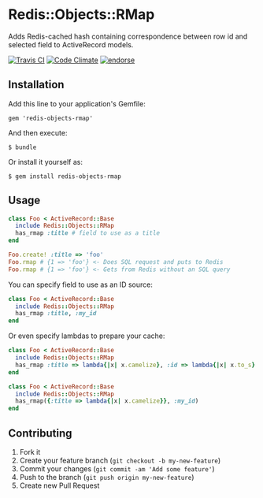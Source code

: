 # Redis::Objects::RMap

Adds Redis-cached hash containing correspondence between row id and selected field to ActiveRecord models.

[![Travis CI](https://secure.travis-ci.org/inossidabile/redis-objects-rmap.png)](https://travis-ci.org/inossidabile/redis-objects-rmap)
[![Code Climate](https://codeclimate.com/github/inossidabile/redis-objects-rmap.png)](https://codeclimate.com/github/inossidabile/redis-objects-rmap)
[![endorse](http://api.coderwall.com/inossidabile/endorsecount.png)](http://coderwall.com/inossidabile)

## Installation

Add this line to your application's Gemfile:

    gem 'redis-objects-rmap'

And then execute:

    $ bundle

Or install it yourself as:

    $ gem install redis-objects-rmap

## Usage

```ruby
class Foo < ActiveRecord::Base
  include Redis::Objects::RMap
  has_rmap :title # field to use as a title
end

Foo.create! :title => 'foo'
Foo.rmap # {1 => 'foo'} <- Does SQL request and puts to Redis
Foo.rmap # {1 => 'foo'} <- Gets from Redis without an SQL query
```

You can specify field to use as an ID source:

```ruby
class Foo < ActiveRecord::Base
  include Redis::Objects::RMap
  has_rmap :title, :my_id
end
```

Or even specify lambdas to prepare your cache:

```ruby
class Foo < ActiveRecord::Base
  include Redis::Objects::RMap
  has_rmap :title => lambda{|x| x.camelize}, :id => lambda{|x| x.to_s}
end
```

```ruby
class Foo < ActiveRecord::Base
  include Redis::Objects::RMap
  has_rmap({:title => lambda{|x| x.camelize}}, :my_id)
end
```

## Contributing

1. Fork it
2. Create your feature branch (`git checkout -b my-new-feature`)
3. Commit your changes (`git commit -am 'Add some feature'`)
4. Push to the branch (`git push origin my-new-feature`)
5. Create new Pull Request
